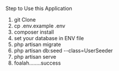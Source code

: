Step to Use this Application

1. git Clone
2. cp .env.example .env
3. composer install
4. set your database in ENV file
5. php artisan migrate
6. php artisan db:seed --class=UserSeeder
7. php artisan serve
8. foalah........success
